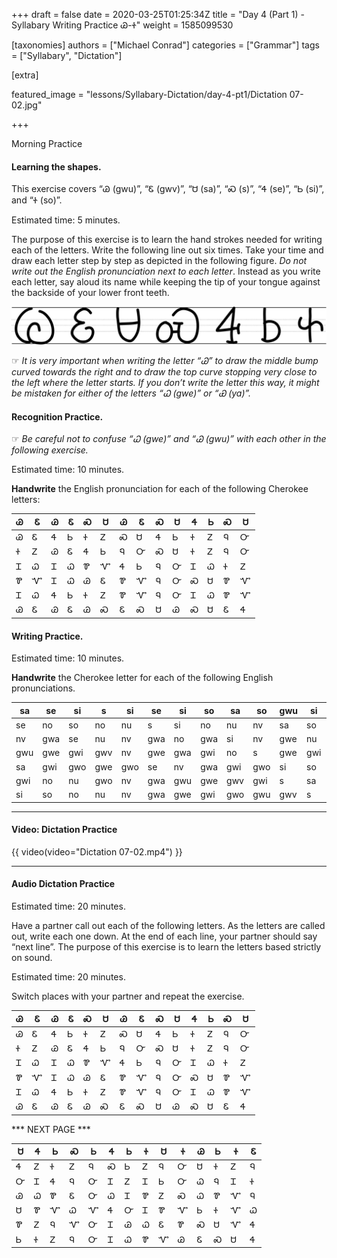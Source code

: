 +++
draft = false
date = 2020-03-25T01:25:34Z
title = "Day 4 (Part 1) - Syllabary Writing Practice Ꮚ-Ꮠ"
weight = 1585099530

[taxonomies]
authors = ["Michael Conrad"]
categories = ["Grammar"]
tags = ["Syllabary", "Dictation"]

[extra]

featured_image = "lessons/Syllabary-Dictation/day-4-pt1/Dictation 07-02.jpg"

+++

Morning Practice

#### Learning the shapes.

This exercise covers “Ꮚ (gwu)”, “Ꮛ (gwv)”, “Ꮜ (sa)”, “Ꮝ (s)”, “Ꮞ (se)”,
“Ꮟ (si)”, and “Ꮠ (so)”.

Estimated time: 5 minutes.
<!-- more -->
The purpose of this exercise is to learn the hand strokes needed for
writing each of the letters. Write the following line out six times.
Take your time and draw each letter step by step as depicted in the
following figure. *Do not write out the English pronunciation next to
each letter*. Instead as you write each letter, say aloud its name while
keeping the tip of your tongue against the backside of your lower front
teeth.

![image](handone%20-%20sample%2007.jpg)

☞ *It is very important when writing the letter “Ꮚ” to draw the middle
bump curved towards the right and to draw the top curve stopping very
close to the left where the letter starts. If you don’t write the letter
this way, it might be mistaken for either of the letters “Ꮗ (gwe)” or “Ꮿ
(ya)”.*

#### Recognition Practice.

☞ *Be careful not to confuse “Ꮗ (gwe)” and “Ꮚ (gwu)” with each other in
the following exercise.*

Estimated time: 10 minutes.

__Handwrite__ the English pronunciation for each of the following Cherokee letters:

| Ꮚ | Ꮛ | Ꮚ | Ꮛ | Ꮝ | Ꮜ | Ꮚ | Ꮛ | Ꮝ | Ꮜ | Ꮞ | Ꮟ | Ꮝ | Ꮜ | 
|---|---|---|---|---|---|---|---|---|---|---|---|---|---| 
| Ꮚ | Ꮛ | Ꮞ | Ꮟ | Ꮠ | Ꮓ | Ꮝ | Ꮜ | Ꮞ | Ꮟ | Ꮠ | Ꮓ | Ꮔ | Ꮕ | 
| Ꮠ | Ꮓ | Ꮚ | Ꮛ | Ꮞ | Ꮟ | Ꮔ | Ꮕ | Ꮝ | Ꮜ | Ꮠ | Ꮓ | Ꮔ | Ꮕ | 
| Ꮖ | Ꮗ | Ꮖ | Ꮗ | Ꮘ | Ꮙ | Ꮞ | Ꮟ | Ꮔ | Ꮕ | Ꮖ | Ꮗ | Ꮠ | Ꮓ | 
| Ꮘ | Ꮙ | Ꮖ | Ꮗ | Ꮚ | Ꮛ | Ꮘ | Ꮙ | Ꮔ | Ꮕ | Ꮝ | Ꮜ | Ꮘ | Ꮙ | 
| Ꮖ | Ꮗ | Ꮞ | Ꮟ | Ꮠ | Ꮓ | Ꮘ | Ꮙ | Ꮔ | Ꮕ | Ꮖ | Ꮗ | Ꮘ | Ꮙ | 
| Ꮚ | Ꮛ | Ꮚ | Ꮛ | Ꮚ | Ꮝ | Ꮛ | Ꮝ | Ꮜ | Ꮚ | Ꮝ | Ꮜ | Ꮛ | Ꮞ | 


#### Writing Practice.

Estimated time: 10 minutes.

__Handwrite__ the Cherokee letter for each of the following English pronunciations.

| sa  | se  | si  | s   | si  | se  | si  | so  | sa  | so  | gwu | si  | so  | gwv | 
|-----|-----|-----|-----|-----|-----|-----|-----|-----|-----|-----|-----|-----|-----| 
| se  | no  | so  | no  | nu  | s   | si  | no  | nu  | nv  | sa  | so  | no  | nu  | 
| nv  | gwa | se  | nu  | nv  | gwa | no  | gwa | si  | nv  | gwe | nu  | gwa | so  | 
| gwu | gwe | gwi | gwv | nv  | gwe | gwa | gwi | no  | s   | gwe | gwi | gwo | nu  | 
| sa  | gwi | gwo | gwe | gwo | se  | nv  | gwa | gwi | gwo | si  | so  | gwo | gwe | 
| gwi | no  | nu  | gwo | nv  | gwa | gwu | gwe | gwv | gwi | s   | sa  | gwo | se  | 
| si  | so  | no  | nu  | nv  | gwa | gwe | gwi | gwo | gwu | gwv | s   | sa  | se  | 


---

#### Video: Dictation Practice

{{ video(video="Dictation 07-02.mp4") }}

---

#### Audio Dictation Practice

Estimated time: 20 minutes.

Have a partner call out each of the following letters. As the letters
are called out, write each one down. At the end of each line, your
partner should say “next line”. The purpose of this exercise is to learn
the letters based strictly on sound.

Estimated time: 20 minutes.

Switch places with your partner and repeat the exercise.

| Ꮚ | Ꮛ | Ꮚ | Ꮛ | Ꮝ | Ꮜ | Ꮚ | Ꮛ | Ꮝ | Ꮜ | Ꮞ | Ꮟ | Ꮝ | Ꮜ | 
|---|---|---|---|---|---|---|---|---|---|---|---|---|---| 
| Ꮚ | Ꮛ | Ꮞ | Ꮟ | Ꮠ | Ꮓ | Ꮝ | Ꮜ | Ꮞ | Ꮟ | Ꮠ | Ꮓ | Ꮔ | Ꮕ | 
| Ꮠ | Ꮓ | Ꮚ | Ꮛ | Ꮞ | Ꮟ | Ꮔ | Ꮕ | Ꮝ | Ꮜ | Ꮠ | Ꮓ | Ꮔ | Ꮕ | 
| Ꮖ | Ꮗ | Ꮖ | Ꮗ | Ꮘ | Ꮙ | Ꮞ | Ꮟ | Ꮔ | Ꮕ | Ꮖ | Ꮗ | Ꮠ | Ꮓ | 
| Ꮘ | Ꮙ | Ꮖ | Ꮗ | Ꮚ | Ꮛ | Ꮘ | Ꮙ | Ꮔ | Ꮕ | Ꮝ | Ꮜ | Ꮘ | Ꮙ | 
| Ꮖ | Ꮗ | Ꮞ | Ꮟ | Ꮠ | Ꮓ | Ꮘ | Ꮙ | Ꮔ | Ꮕ | Ꮖ | Ꮗ | Ꮘ | Ꮙ | 
| Ꮚ | Ꮛ | Ꮚ | Ꮛ | Ꮚ | Ꮝ | Ꮛ | Ꮝ | Ꮜ | Ꮚ | Ꮝ | Ꮜ | Ꮛ | Ꮞ | 

*** NEXT PAGE ***

| Ꮜ | Ꮞ | Ꮟ | Ꮝ | Ꮟ | Ꮞ | Ꮟ | Ꮠ | Ꮜ | Ꮠ | Ꮚ | Ꮟ | Ꮠ | Ꮛ | 
|---|---|---|---|---|---|---|---|---|---|---|---|---|---| 
| Ꮞ | Ꮓ | Ꮠ | Ꮓ | Ꮔ | Ꮝ | Ꮟ | Ꮓ | Ꮔ | Ꮕ | Ꮜ | Ꮠ | Ꮓ | Ꮔ | 
| Ꮕ | Ꮖ | Ꮞ | Ꮔ | Ꮕ | Ꮖ | Ꮓ | Ꮖ | Ꮟ | Ꮕ | Ꮗ | Ꮔ | Ꮖ | Ꮠ | 
| Ꮚ | Ꮗ | Ꮘ | Ꮛ | Ꮕ | Ꮗ | Ꮖ | Ꮘ | Ꮓ | Ꮝ | Ꮗ | Ꮘ | Ꮙ | Ꮔ | 
| Ꮜ | Ꮘ | Ꮙ | Ꮗ | Ꮙ | Ꮞ | Ꮕ | Ꮖ | Ꮘ | Ꮙ | Ꮟ | Ꮠ | Ꮙ | Ꮗ | 
| Ꮘ | Ꮓ | Ꮔ | Ꮙ | Ꮕ | Ꮖ | Ꮚ | Ꮗ | Ꮛ | Ꮘ | Ꮝ | Ꮜ | Ꮙ | Ꮞ | 
| Ꮟ | Ꮠ | Ꮓ | Ꮔ | Ꮕ | Ꮖ | Ꮗ | Ꮘ | Ꮙ | Ꮚ | Ꮛ | Ꮝ | Ꮜ | Ꮞ | 
